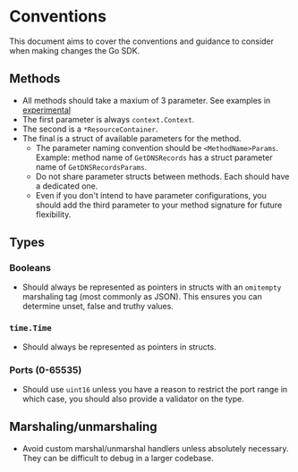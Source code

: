 # Conventions

This document aims to cover the conventions and guidance to consider when 
making changes the Go SDK.

## Methods

- All methods should take a maxium of 3 parameter. See examples in [experimental](./experimental.md)
- The first parameter is always `context.Context`.
- The second is a `*ResourceContainer`.
- The final is a struct of available parameters for the method. 
  - The parameter naming convention should be `<MethodName>Params`. Example: 
    method name of `GetDNSRecords` has a struct parameter name of 
    `GetDNSRecordsParams`.
  - Do not share parameter structs between methods. Each should have a dedicated
    one.
  - Even if you don't intend to have parameter configurations, you should add
    the third parameter to your method signature for future flexibility.
  
## Types

### Booleans

- Should always be represented as pointers in structs with an `omitempty` 
  marshaling tag (most commonly as JSON). This ensures you can determine unset, 
  false and truthy values.

### `time.Time`

- Should always be represented as pointers in structs.

### Ports (0-65535)

- Should use `uint16` unless you have a reason to restrict the port range in 
  which case, you should also provide a validator on the type.

## Marshaling/unmarshaling

- Avoid custom marshal/unmarshal handlers unless absolutely necessary. They can
  be difficult to debug in a larger codebase.
